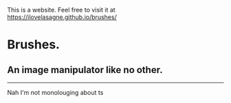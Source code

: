 This is a website. Feel free to visit it at https://ilovelasagne.github.io/brushes/
# Brushes.
## An image manipulator like no other.
---

Nah I'm not monolouging about ts
